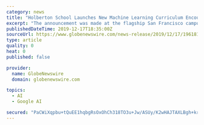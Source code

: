 ```yaml
---
category: news
title: "Holberton School Launches New Machine Learning Curriculum Encouraging Greater Diversity in this Increasingly Important Field"
excerpt: "The announcement was made at the flagship San Francisco campus featuring Grammy award-winner NE-YO, Black Girls Code founder and CEO Kimberly Bryant and representatives from Google (Tensorflow) and IBM. \"Machine Learning, and by extension Artificial Intelligence, are increasingly dominating how we interact with technology at all levels ..."
publishedDateTime: 2019-12-17T18:35:00Z
sourceUrl: https://www.globenewswire.com/news-release/2019/12/17/1961819/0/en/Holberton-School-Launches-New-Machine-Learning-Curriculum-Encouraging-Greater-Diversity-in-this-Increasingly-Important-Field.html
type: article
quality: 0
heat: 0
published: false

provider:
  name: GlobeNewswire
  domain: globenewswire.com

topics:
  - AI
  - Google AI

secured: "PaCWiXqpbu+tQuEE1hqbgRsOxOhCh318TO3u+Jw/ASUy/K2wHAJTAXLBgh+krfv1HAjcV2z0Ek8WsNbC5ZcPbAgzpdy7p4lUqYyD7dalU3tahYi2pbzczzn1xmdgOOei4y3Z8IXsD5UnUdTUW4cc8ZDCaGNAlDc9Wux+dGOVk9MwsihxFhak4sSfZ5Ij0ors3q/RPxl3wN2a/cKvqdZb2Z736ZJ5NEc+l4uwRZgODYVSdOVSGQuemvd8nOFNt/NzJxSyfmF3LLXIqSuELbBkFQ==;RqNoPbw6Xkd5MVigIHZlpg=="
---
```


